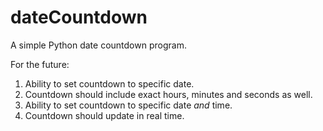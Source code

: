 # dateCountdown
A simple Python date countdown program.

For the future:
1. Ability to set countdown to specific date.
2. Countdown should include exact hours, minutes and seconds as well.
3. Ability to set countdown to  specific date *and* time.
4. Countdown should update in real time.